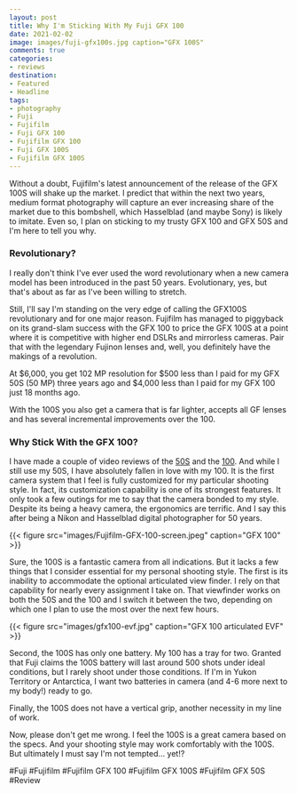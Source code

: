 ```yaml
---
layout: post
title: Why I'm Sticking With My Fuji GFX 100
date: 2021-02-02
image: images/fuji-gfx100s.jpg caption="GFX 100S"
comments: true
categories: 
- reviews
destination: 
- Featured
- Headline
tags:
- photography
- Fuji
- Fujifilm
- Fuji GFX 100
- Fujifilm GFX 100
- Fuji GFX 100S
- Fujifilm GFX 100S
---
```

	
Without a doubt, Fujifilm's latest announcement of the release of the GFX 100S will shake up the market. I predict that within the next two years, medium format photography will capture an ever increasing share of the market due to this bombshell, which Hasselblad (and maybe Sony) is likely to imitate. Even so, I plan on sticking to my trusty GFX 100 and GFX 50S and I'm here to tell you why.
	
### Revolutionary?
	
I really don't think I've ever used the word revolutionary when a new camera model has been introduced in the past 50 years. Evolutionary, yes, but that's about as far as I've been willing to stretch. 
	
Still, I'll say I'm standing on the very edge of calling the GFX100S revolutionary and for one major reason. Fujifilm has managed to piggyback on its grand-slam success with the GFX 100 to price the GFX 100S at a point where it is competitive with higher end DSLRs and mirrorless cameras. Pair that with the legendary Fujinon lenses and, well, you definitely have the makings of a revolution. 
	
At $6,000, you get 102 MP resolution for $500 less than I paid for my GFX 50S (50 MP) three years ago and $4,000 less than I paid for my GFX 100 just 18 months ago. 
	
With the 100S you also get a camera that is far lighter, accepts all GF lenses and has several incremental improvements over the 100. 
	
### Why Stick With the GFX 100?
	
I have made a couple of video reviews of the [50S](https://youtu.be/8Q1D0B8bVRU) and the [100](https://youtu.be/8Q1D0B8bVRU). And while I still use my 50S, I have absolutely fallen in love with my 100. It is the first camera system that I feel is fully customized for my particular shooting style. In fact, its customization capability is one of its strongest features. It only took a few outings for me to say that the camera bonded to my style. Despite its being a heavy camera, the ergonomics are terrific. And I say this after being a Nikon and Hasselblad digital photographer for 50 years. 

{{< figure src="images/Fujifilm-GFX-100-screen.jpeg" caption="GFX 100" >}}
	
Sure, the 100S is a fantastic camera from all indications. But it lacks a few things that I consider essential for my personal shooting style. The first is its inability to accommodate the optional articulated view finder. I rely on that capability for nearly every assignment I take on. That viewfinder works on both the 50S and the 100 and I switch it between the two, depending on which one I plan to use the most over the next few hours. 

{{< figure src="images/gfx100-evf.jpg" caption="GFX 100 articulated EVF" >}}
	
Second, the 100S has only one battery. My 100 has a tray for two. Granted that Fuji claims the 100S battery will last around 500 shots under ideal conditions, but I rarely shoot under those conditions. If I'm in Yukon Territory or Antarctica, I want two batteries in camera (and 4-6 more next to my body!) ready to go. 
	
Finally, the 100S does not have a vertical grip, another necessity in my line of work. 
	
Now, please don't get me wrong. I feel the 100S is a great camera based on the specs. And your shooting style may work comfortably with the 100S. But ultimately I must say I'm not tempted... yet!? 	
	
#Fuji
#Fujifilm
#Fujifilm GFX 100
#Fujifilm GFX 100S
#Fujifilm GFX 50S
#Review